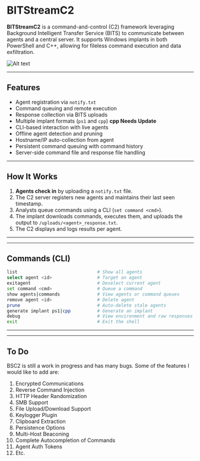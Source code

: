 # BITStreamC2

**BITStreamC2** is a command-and-control (C2) framework leveraging Background Intelligent Transfer Service (BITS) to communicate between agents and a central server. It supports Windows implants in both PowerShell and C++, allowing for fileless command execution and data exfiltration.

![Alt text](images/bsc2.png) 

---

## Features

- Agent registration via `notify.txt`
- Command queuing and remote execution
- Response collection via BITS uploads
- Multiple implant formats (`ps1` and `cpp`) **cpp Needs Update**
- CLI-based interaction with live agents
- Offline agent detection and pruning
- Hostname/IP auto-collection from agent
- Persistent command queuing with command history
- Server-side command file and response file handling

---

## How It Works

1. **Agents check in** by uploading a `notify.txt` file.
2. The C2 server registers new agents and maintains their last seen timestamp.
3. Analysts queue commands using a CLI (`set command <cmd>`).
4. The implant downloads commands, executes them, and uploads the output to `/uploads/<agent>_response.txt`.
5. The C2 displays and logs results per agent.

---

---

## Commands (CLI)

```bash
list                              # Show all agents
select agent <id>                 # Target an agent
exitagent                         # Deselect current agent
set command <cmd>                 # Queue a command
show agents|commands              # View agents or command queues
remove agent <id>                 # Delete agent
prune                             # Auto-delete stale agents
generate implant ps1|cpp          # Generate an implant
debug                             # View environment and raw responses
exit                              # Exit the shell
```

---

---

## To Do

BSC2 is still a work in progress and has many bugs. Some of the features I would like to add are:
1. Encrypted Communications
2. Reverse Command Injection
3. HTTP Header Randomization
4. SMB Support
5. File Upload/Download Support
6. Keylogger Plugin
7. Clipboard Extraction
8. Persistence Options
9. Multi-Host Beaconing
10. Complete Autocompletion of Commands
11. Agent Auth Tokens
12. Etc.
